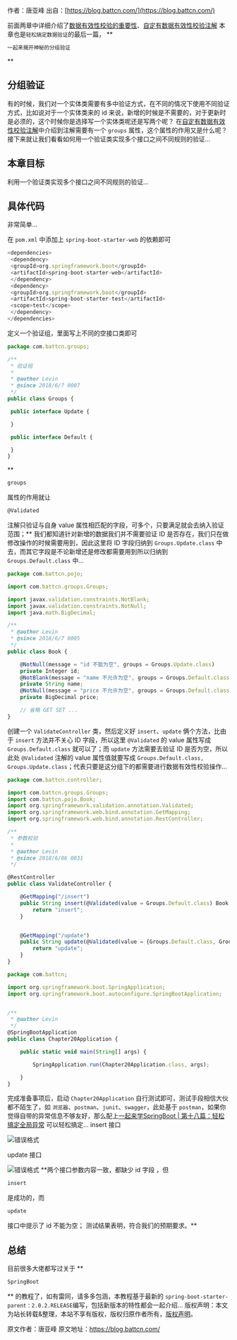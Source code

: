 

  
作者：唐亚峰 出自：[https://blog.battcn.com/](https://blog.battcn.com/)

前面两章中详细介绍了[数据有效性校验的重要性](http://blog.battcn.com/2018/06/05/springboot/v2-other-validate1/)、[自定有数据有效性校验注解](http://blog.battcn.com/2018/06/06/springboot/v2-other-validate2/) 本章也是`轻松搞定数据验证`的最后一篇， **
```js 
一起来揭开神秘的分组验证
```
**

## 分组验证

有的时候，我们对一个实体类需要有多中验证方式，在不同的情况下使用不同验证方式，比如说对于一个实体类来的 id 来说，新增的时候是不需要的，对于更新时是必须的，这个时候你是选择写一个实体类呢还是写两个呢？ 在[自定有数据有效性校验注解](http://blog.battcn.com/2018/06/06/springboot/v2-other-validate2/)中介绍到注解需要有一个 `groups` 属性，这个属性的作用又是什么呢？ 接下来就让我们看看如何用一个验证类实现多个接口之间不同规则的验证…

## 本章目标

利用一个验证类实现多个接口之间不同规则的验证…

## 具体代码

非常简单…

在 `pom.xml` 中添加上 `spring-boot-starter-web` 的依赖即可

```js 
<dependencies>
 <dependency>
 <groupId>org.springframework.boot</groupId>
 <artifactId>spring-boot-starter-web</artifactId>
 </dependency>
 <dependency>
 <groupId>org.springframework.boot</groupId>
 <artifactId>spring-boot-starter-test</artifactId>
 <scope>test</scope>
 </dependency>
</dependencies>
```

定义一个验证组，里面写上不同的空接口类即可

```js 
package com.battcn.groups;

/**
 * 验证组
 *
 * @author Levin
 * @since 2018/6/7 0007
 */
public class Groups {

 public interface Update {

 }

 public interface Default {

 }
}
```

**
```js 
groups
```
属性的作用就让

```js 
@Validated
```
注解只验证与自身 value 属性相匹配的字段，可多个，只要满足就会去纳入验证范围；** 我们都知道针对新增的数据我们并不需要验证 ID 是否存在，我们只在做修改操作的时候需要用到，因此这里将 ID 字段归纳到 `Groups.Update.class` 中去，而其它字段是不论新增还是修改都需要用到所以归纳到 `Groups.Default.class` 中…

```js 
package com.battcn.pojo;

import com.battcn.groups.Groups;

import javax.validation.constraints.NotBlank;
import javax.validation.constraints.NotNull;
import java.math.BigDecimal;

/**
 * @author Levin
 * @since 2018/6/7 0005
 */
public class Book {

    @NotNull(message = "id 不能为空", groups = Groups.Update.class)
    private Integer id;
    @NotBlank(message = "name 不允许为空", groups = Groups.Default.class)
    private String name;
    @NotNull(message = "price 不允许为空", groups = Groups.Default.class)
    private BigDecimal price;

    // 省略 GET SET ...
}
```

创建一个 `ValidateController` 类，然后定义好 `insert`、`update` 俩个方法，比由于 `insert` 方法并不关心 ID 字段，所以这里 `@Validated` 的 value 属性写成 `Groups.Default.class` 就可以了；而 `update` 方法需要去验证 ID 是否为空，所以此处 `@Validated` 注解的 value 属性值就要写成 `Groups.Default.class, Groups.Update.class`；代表只要是这分组下的都需要进行数据有效性校验操作…

```js 
package com.battcn.controller;

import com.battcn.groups.Groups;
import com.battcn.pojo.Book;
import org.springframework.validation.annotation.Validated;
import org.springframework.web.bind.annotation.GetMapping;
import org.springframework.web.bind.annotation.RestController;

/**
 * 参数校验
 *
 * @author Levin
 * @since 2018/6/06 0031
 */

@RestController
public class ValidateController {

    @GetMapping("/insert")
    public String insert(@Validated(value = Groups.Default.class) Book book) {
        return "insert";
    }


    @GetMapping("/update")
    public String update(@Validated(value = {Groups.Default.class, Groups.Update.class}) Book book) {
        return "update";
    }
}
```


```js 
package com.battcn;

import org.springframework.boot.SpringApplication;
import org.springframework.boot.autoconfigure.SpringBootApplication;


/**
 * @author Levin
 */
@SpringBootApplication
public class Chapter20Application {

    public static void main(String[] args) {

        SpringApplication.run(Chapter20Application.class, args);

    }
}
```

完成准备事项后，启动 `Chapter20Application` 自行测试即可，测试手段相信大伙都不陌生了，如 `浏览器`、`postman`、`junit`、`swagger`，此处基于 `postman`，如果你觉得自带的异常信息不够友好，那么配上[一起来学SpringBoot | 第十八篇：轻松搞定全局异常](http://blog.battcn.com/2018/06/01/springboot/v2-other-exception/) 可以轻松搞定…
insert 接口

![错误格式](https://gitee.com/hezhiyuan007/java-study/raw/master/images/SpringBoot2/26e2e485-b241-4a03-9b7a-6faac6feae0d.png)

update 接口

![错误格式](https://gitee.com/hezhiyuan007/java-study/raw/master/images/SpringBoot2/c6b1e0d6-db61-4388-8472-7459bc5657bc.png) **两个接口参数内容一致，都缺少 id 字段 ，但

```js 
insert
```
是成功的，而

```js 
update
```
接口中提示了 id 不能为空； 测试结果表明，符合我们的预期要求。**

## 总结

目前很多大佬都写过关于 **
```js 
SpringBoot
```
** 的教程了，如有雷同，请多多包涵，本教程基于最新的 `spring-boot-starter-parent：2.0.2.RELEASE`编写，包括新版本的特性都会一起介绍…
版权声明：本文为站长转载&整理，本站不享有版权，版权归原作者所有，[版权声明](https://gitee.com/hezhiyuan007/java-notes/raw/master/disclaimer.md)。




原文作者：唐亚峰 原文地址：https://blog.battcn.com/